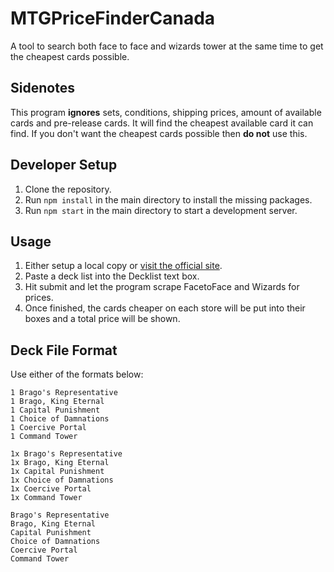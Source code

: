 # MTGPriceFinderCanada
A tool to search both face to face and wizards tower at the same time
to get the cheapest cards possible.

## Sidenotes
This program **ignores** sets, conditions, shipping prices, amount of available cards 
and pre-release cards. It will find the cheapest available card it can find. 
If you don't want the cheapest cards possible then **do not** use this.

## Developer Setup
1. Clone the repository.
2. Run ```npm install``` in the main directory to install the missing packages.
3. Run ```npm start``` in the main directory to start a development server.

## Usage
1. Either setup a local copy or [visit the official site](https://pocable.github.io/MTGPriceFinderCanada/).
2. Paste a deck list into the Decklist text box.
3. Hit submit and let the program scrape FacetoFace and Wizards for prices.
4. Once finished, the cards cheaper on each store will be put into their boxes and a total price will be shown.

## <a name="Format">Deck File Format</a>
Use either of the formats below:
```
1 Brago's Representative
1 Brago, King Eternal
1 Capital Punishment
1 Choice of Damnations
1 Coercive Portal
1 Command Tower
``` 
```
1x Brago's Representative
1x Brago, King Eternal
1x Capital Punishment
1x Choice of Damnations
1x Coercive Portal
1x Command Tower
``` 
```
Brago's Representative
Brago, King Eternal
Capital Punishment
Choice of Damnations
Coercive Portal
Command Tower
``` 